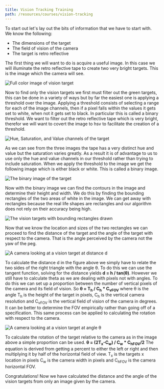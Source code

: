 ```yaml
---
title: Vision Tracking Training
path: /resources/courses/vision-tracking
---
```


To start out let's lay out the bits of information that we have to start with. We know the following:

- The dimensions of the target
- The field of vision of the camera
- The target is retro reflective

The first thing we will want to do is acquire a useful image. In this case we will illuminate the retro reflective tape to create two very bright targets. This is the image which the camera will see.

![Full color image of vision target](/images/resources/courses/vision-tracking/target.png)

Now to find only the vision targets we first must filter out the green targets, this can be done in a variety of ways but by far the easiest one is applying a threshold over the image. Applying a threshold consists of selecting a range for each of the image channels, then if a pixel falls within the values it gets set to white, when not it gets set to black. In particular this is called a binary threshold. We want to filter out the retro reflective tape which is very bright, therefor we will want to covert the image to hsv to facilitate the creation of a threshold.

![Hue, Saturation, and Value channels of the target](/images/resources/courses/vision-tracking/target-hsv.png)

As we can see from the three images the tape has a very distinct hue and value but the saturation varies greatly. As a result it is of advantage to us to use only the hue and value channels in our threshold rather than trying to include saturation. When we apply the threshold to the image we get the following image which is either black or white. This is called a binary image.

![The binary image of the target](/images/resources/courses/vision-tracking/target-binary.png)

Now with the binary image we can find the contours in the image and determine their height and width. We do this by finding the bounding rectangles of the two areas of white in the image. We can get away with rectangles because the real life shapes are rectangles and our algorithm does not rely on their accuracy being high.

![The vision targets with bounding rectangles drawn](/images/resources/courses/vision-tracking/target-min-area-rect-labled.png)

Now that we know the location and sizes of the two rectangles we can proceed to find the distance of the target and the angle of the target with respect to the camera. That is the angle perceived by the camera not the yaw of the peg.

![A camera looking at a vision target at distance d](/images/resources/courses/vision-tracking/camera-distance.svg)

To calculate the distance d in the figure above we simply have to relate the two sides of the right triangle with the angle θ. To do this we can use the tangent function, solving for the distance yields <span class="nobr">**d = h / tan(θ)**</span>. However we still have to calculate theta as we are dealing with pixels not with angles. To do this we can set up a proportion between the number of vertical pixels of the camera and its field of vision. So <span class="nobr">**θ = T<sub>h</sub> / C<sub>h</sub> \* C<sub>vFOV</sub>**</span> where θ is the angle T<sub>h</sub> is the height of the target in pixels, C<sub>h</sub> is the vertical camera resolution and C<sub>vFOV</sub> is the
vertical field of vision of the camera in degrees. It can be better to determine the FOV empirically rather than going off of a specification. This same process can be applied to calculating the rotation with respect to the camera.

![A camera looking at a vision target at angle θ](/images/resources/courses/vision-tracking/camera-rotation.svg)

To calculate the rotation of the target relative to the camera as in the image above a simple proportion can be used. <span class="nobr">**θ = (2T<sub>x</sub>-C<sub>w</sub>) / C<sub>w</sub> \* C<sub>hFOV</sub>/2**</span> The equation is derived from getting a percent to either the left or right and then multiplying it by half of the horizontal field of view. T<sub>x</sub> is the targets x location in pixels C<sub>w</sub> is the camera width in pixels and C<sub>hFOV</sub> is the camera horizontal FOV.

Congratulations! Now we have calculated the distance and the angle of the vision targets from only an image given by the camera.
